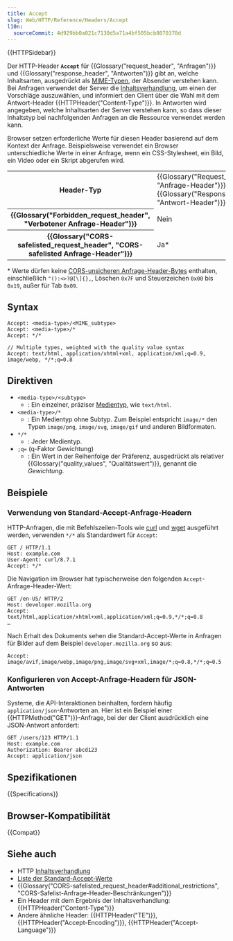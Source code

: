 ```yaml
---
title: Accept
slug: Web/HTTP/Reference/Headers/Accept
l10n:
  sourceCommit: 4d929bb0a021c7130d5a71a4bf505bcb8070378d
---
```


{{HTTPSidebar}}

Der HTTP-Header **`Accept`** für {{Glossary("request_header", "Anfragen")}} und {{Glossary("response_header", "Antworten")}} gibt an, welche Inhaltsarten, ausgedrückt als [MIME-Typen](/de/docs/Web/HTTP/Guides/MIME_types), der Absender verstehen kann. Bei Anfragen verwendet der Server die [Inhaltsverhandlung](/de/docs/Web/HTTP/Guides/Content_negotiation), um einen der Vorschläge auszuwählen, und informiert den Client über die Wahl mit dem Antwort-Header {{HTTPHeader("Content-Type")}}. In Antworten wird angegeben, welche Inhaltsarten der Server verstehen kann, so dass dieser Inhaltstyp bei nachfolgenden Anfragen an die Ressource verwendet werden kann.

Browser setzen erforderliche Werte für diesen Header basierend auf dem Kontext der Anfrage. Beispielsweise verwendet ein Browser unterschiedliche Werte in einer Anfrage, wenn ein CSS-Stylesheet, ein Bild, ein Video oder ein Skript abgerufen wird.

<table class="properties">
  <tbody>
    <tr>
      <th scope="row">Header-Typ</th>
      <td>{{Glossary("Request_header", "Anfrage-Header")}},
      {{Glossary("Response_header", "Antwort-Header")}}</td>
    </tr>
    <tr>
      <th scope="row">{{Glossary("Forbidden_request_header", "Verbotener Anfrage-Header")}}</th>
      <td>Nein</td>
    </tr>
    <tr>
      <th scope="row">
        {{Glossary("CORS-safelisted_request_header", "CORS-safelisted Anfrage-Header")}}
      </th>
      <td>
        Ja*
      </td>
    </tr>
  </tbody>
</table>

\* Werte dürfen keine [CORS-unsicheren Anfrage-Header-Bytes](https://fetch.spec.whatwg.org/#cors-unsafe-request-header-byte) enthalten, einschließlich `"():<>?@[\]{},`, Löschen `0x7F` und Steuerzeichen `0x00` bis `0x19`, außer für Tab `0x09`.

## Syntax

```http
Accept: <media-type>/<MIME_subtype>
Accept: <media-type>/*
Accept: */*

// Multiple types, weighted with the quality value syntax
Accept: text/html, application/xhtml+xml, application/xml;q=0.9, image/webp, */*;q=0.8
```

## Direktiven

- `<media-type>/<subtype>`
  - : Ein einzelner, präziser [Medientyp](/de/docs/Web/HTTP/Guides/MIME_types), wie `text/html`.
- `<media-type>/*`
  - : Ein Medientyp ohne Subtyp.
    Zum Beispiel entspricht `image/*` den Typen `image/png`, `image/svg`, `image/gif` und anderen Bildformaten.
- `*/*`
  - : Jeder Medientyp.
- `;q=` (q-Faktor Gewichtung)
  - : Ein Wert in der Reihenfolge der Präferenz, ausgedrückt als relativer {{Glossary("quality_values", "Qualitätswert")}}, genannt die _Gewichtung_.

## Beispiele

### Verwendung von Standard-Accept-Anfrage-Headern

HTTP-Anfragen, die mit Befehlszeilen-Tools wie [curl](https://curl.se/) und [wget](https://www.gnu.org/software/wget/) ausgeführt werden, verwenden `*/*` als Standardwert für `Accept`:

```http
GET / HTTP/1.1
Host: example.com
User-Agent: curl/8.7.1
Accept: */*
```

Die Navigation im Browser hat typischerweise den folgenden `Accept`-Anfrage-Header-Wert:

```http
GET /en-US/ HTTP/2
Host: developer.mozilla.org
Accept: text/html,application/xhtml+xml,application/xml;q=0.9,*/*;q=0.8
…
```

Nach Erhalt des Dokuments sehen die Standard-Accept-Werte in Anfragen für Bilder auf dem Beispiel `developer.mozilla.org` so aus:

```http
Accept: image/avif,image/webp,image/png,image/svg+xml,image/*;q=0.8,*/*;q=0.5
```

### Konfigurieren von Accept-Anfrage-Headern für JSON-Antworten

Systeme, die API-Interaktionen beinhalten, fordern häufig `application/json`-Antworten an. Hier ist ein Beispiel einer {{HTTPMethod("GET")}}-Anfrage, bei der der Client ausdrücklich eine JSON-Antwort anfordert:

```http
GET /users/123 HTTP/1.1
Host: example.com
Authorization: Bearer abcd123
Accept: application/json
```

## Spezifikationen

{{Specifications}}

## Browser-Kompatibilität

{{Compat}}

## Siehe auch

- HTTP [Inhaltsverhandlung](/de/docs/Web/HTTP/Guides/Content_negotiation)
- [Liste der Standard-Accept-Werte](/de/docs/Web/HTTP/Guides/Content_negotiation/List_of_default_Accept_values)
- {{Glossary("CORS-safelisted_request_header#additional_restrictions", "CORS-Safelist-Anfrage-Header-Beschränkungen")}}
- Ein Header mit dem Ergebnis der Inhaltsverhandlung: {{HTTPHeader("Content-Type")}}
- Andere ähnliche Header: {{HTTPHeader("TE")}}, {{HTTPHeader("Accept-Encoding")}}, {{HTTPHeader("Accept-Language")}}
